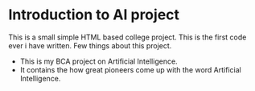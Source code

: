 # Introduction to AI project
This is a small simple HTML based college project. This is the first code ever i have written. Few things about this project.
* This is my BCA project on Artificial Intelligence.
* It contains the how great pioneers come up with the word Artificial Intelligence.

